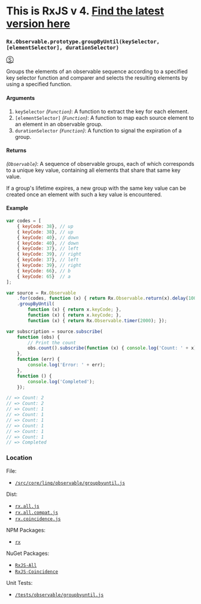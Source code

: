 # This is RxJS v 4. [Find the latest version here](https://github.com/reactivex/rxjs)
### `Rx.Observable.prototype.groupByUntil(keySelector, [elementSelector], durationSelector)`
[&#x24C8;](https://github.com/Reactive-Extensions/RxJS/blob/master/src/core/linq/observable/groupbyuntil.js "View in source")

Groups the elements of an observable sequence according to a specified key selector function and comparer and selects the resulting elements by using a specified function.

#### Arguments
1. `keySelector` *(`Function`)*: A function to extract the key for each element.
2. `[elementSelector]` *(`Function`)*: A function to map each source element to an element in an observable group.
3. `durationSelector` *(`Function`)*: A function to signal the expiration of a group.

#### Returns
*(`Observable`)*: A sequence of observable groups, each of which corresponds to a unique key value, containing all elements that share that same key value.

If a group's lifetime expires, a new group with the same key value can be created once an element with such a key value is encountered.

#### Example
```js
var codes = [
    { keyCode: 38}, // up
    { keyCode: 38}, // up
    { keyCode: 40}, // down
    { keyCode: 40}, // down
    { keyCode: 37}, // left
    { keyCode: 39}, // right
    { keyCode: 37}, // left
    { keyCode: 39}, // right
    { keyCode: 66}, // b
    { keyCode: 65}  // a
];

var source = Rx.Observable
    .for(codes, function (x) { return Rx.Observable.return(x).delay(1000); })
    .groupByUntil(
        function (x) { return x.keyCode; },
        function (x) { return x.keyCode; },
        function (x) { return Rx.Observable.timer(2000); });

var subscription = source.subscribe(
    function (obs) {
        // Print the count
        obs.count().subscribe(function (x) { console.log('Count: ' + x); });
    },
    function (err) {
        console.log('Error: ' + err);
    },
    function () {
        console.log('Completed');
    });

// => Count: 2
// => Count: 2
// => Count: 1
// => Count: 1
// => Count: 1
// => Count: 1
// => Count: 1
// => Count: 1
// => Completed
```

### Location

File:
- [`/src/core/linq/observable/groupbyuntil.js`](https://github.com/Reactive-Extensions/RxJS/blob/master/src/core/linq/observable/groupbyuntil.js)

Dist:
- [`rx.all.js`](https://github.com/Reactive-Extensions/RxJS/blob/master/dist/rx.all.js)
- [`rx.all.compat.js`](https://github.com/Reactive-Extensions/RxJS/blob/master/dist/rx.all.compat.js)
- [`rx.coincidence.js`](https://github.com/Reactive-Extensions/RxJS/blob/master/dist/rx.coincidence.js)

NPM Packages:
- [`rx`](https://www.npmjs.org/package/rx)

NuGet Packages:
- [`RxJS-All`](http://www.nuget.org/packages/RxJS-All/)
- [`RxJS-Coincidence`](http://www.nuget.org/packages/RxJS-Coincidence/)

Unit Tests:
- [`/tests/observable/groupbyuntil.js`](https://github.com/Reactive-Extensions/RxJS/blob/master/tests/observable/groupbyuntil.js)
